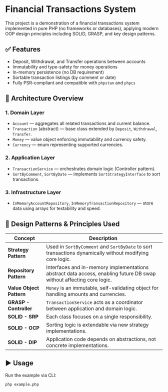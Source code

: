 # Financial Transactions System

This project is a demonstration of a financial transactions system implemented in pure PHP (no frameworks or databases), applying modern OOP design principles including SOLID, GRASP, and key design patterns.

## ✅ Features

- Deposit, Withdrawal, and Transfer operations between accounts
- Immutability and type-safety for money operations
- In-memory persistence (no DB requirement)
- Sortable transaction listings (by comment or date)
- Fully PSR-compliant and compatible with `phpstan` and `phpcs`

## 🧱 Architecture Overview

### 1. **Domain Layer**
- `Account` — aggregates all related transactions and current balance.
- `Transaction` (abstract) — base class extended by `Deposit`, `Withdrawal`, `Transfer`.
- `Money` — value object enforcing immutability and currency safety.
- `Currency` — enum representing supported currencies.

### 2. **Application Layer**
- `TransactionService` — orchestrates domain logic (Controller pattern).
- `SortByComment`, `SortByDate` — implements `SortStrategyInterface` to sort transactions.

### 3. **Infrastructure Layer**
- `InMemoryAccountRepository`, `InMemoryTransactionRepository` — store data using arrays for testability and speed.

## 🧠 Design Patterns & Principles Used

| Concept | Description |
|--------|-------------|
| **Strategy Pattern** | Used in `SortByComment` and `SortByDate` to sort transactions dynamically without modifying core logic. |
| **Repository Pattern** | Interfaces and in-memory implementations abstract data access, enabling future DB swap without affecting core logic. |
| **Value Object Pattern** | `Money` is an immutable, self-validating object for handling amounts and currencies. |
| **GRASP - Controller** | `TransactionService` acts as a coordinator between application and domain logic. |
| **SOLID - SRP** | Each class focuses on a single responsibility. |
| **SOLID - OCP** | Sorting logic is extendable via new strategy implementations. |
| **SOLID - DIP** | Application code depends on abstractions, not concrete implementations. |

## ▶️ Usage

Run the example via CLI:
```bash
php example.php
